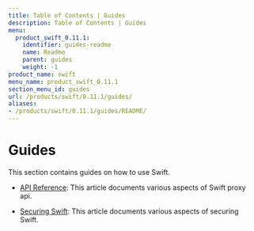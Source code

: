 ```yaml
---
title: Table of Contents | Guides
description: Table of Contents | Guides
menu:
  product_swift_0.11.1:
    identifier: guides-readme
    name: Readme
    parent: guides
    weight: -1
product_name: swift
menu_name: product_swift_0.11.1
section_menu_id: guides
url: /products/swift/0.11.1/guides/
aliases:
- /products/swift/0.11.1/guides/README/
---
```


# Guides

This section contains guides on how to use Swift.

- [API Reference](/products/swift/0.11.1/guides/api): This article documents various aspects of Swift proxy api.

- [Securing Swift](/products/swift/0.11.1/guides/security): This article documents various aspects of securing Swift.
